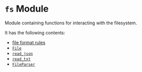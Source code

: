 # `fs` Module

Module containing functions for interacting with the filesystem.

It has the following contents:
* [file format rules](./fs.md#file-format)
* [`File`](./fs/file.md)
* [`read_json`](./fs/read_json.md)
* [`read_txt`](./fs/read_txt.md)
* [`FileParser`](./fs/file_parser.md)
